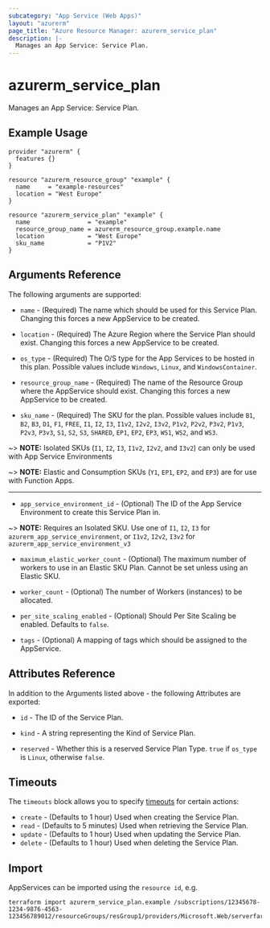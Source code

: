 ```yaml
---
subcategory: "App Service (Web Apps)"
layout: "azurerm"
page_title: "Azure Resource Manager: azurerm_service_plan"
description: |-
  Manages an App Service: Service Plan.
---
```


# azurerm_service_plan

Manages an App Service: Service Plan.

## Example Usage

```hcl
provider "azurerm" {
  features {}
}

resource "azurerm_resource_group" "example" {
  name     = "example-resources"
  location = "West Europe"
}

resource "azurerm_service_plan" "example" {
  name                = "example"
  resource_group_name = azurerm_resource_group.example.name
  location            = "West Europe"
  sku_name            = "P1V2"
}
```

## Arguments Reference

The following arguments are supported:

* `name` - (Required) The name which should be used for this Service Plan. Changing this forces a new AppService to be created.

* `location` - (Required) The Azure Region where the Service Plan should exist. Changing this forces a new AppService to be created.

* `os_type` - (Required) The O/S type for the App Services to be hosted in this plan. Possible values include `Windows`, `Linux`, and `WindowsContainer`.

* `resource_group_name` - (Required) The name of the Resource Group where the AppService should exist. Changing this forces a new AppService to be created.

* `sku_name` - (Required) The SKU for the plan. Possible values include `B1`, `B2`, `B3`, `D1`, `F1`, `FREE`, `I1`, `I2`, `I3`, `I1v2`, `I2v2`, `I3v2`, `P1v2`, `P2v2`, `P3v2`, `P1v3`, `P2v3`, `P3v3`, `S1`, `S2`, `S3`, `SHARED`, `EP1`, `EP2`, `EP3`, `WS1`, `WS2`, and `WS3`. 

~> **NOTE:** Isolated SKUs (`I1`, `I2`, `I3`, `I1v2`, `I2v2`, and `I3v2`) can only be used with App Service Environments

~> **NOTE:** Elastic and Consumption SKUs (`Y1`, `EP1`, `EP2`, and `EP3`) are for use with Function Apps. 

---

* `app_service_environment_id` - (Optional) The ID of the App Service Environment to create this Service Plan in.

~> **NOTE:** Requires an Isolated SKU. Use one of `I1`, `I2`, `I3` for `azurerm_app_service_environment`, or `I1v2`, `I2v2`, `I3v2` for `azurerm_app_service_environment_v3`

* `maximum_elastic_worker_count` - (Optional) The maximum number of workers to use in an Elastic SKU Plan. Cannot be set unless using an Elastic SKU.

* `worker_count` - (Optional) The number of Workers (instances) to be allocated. 

* `per_site_scaling_enabled` - (Optional) Should Per Site Scaling be enabled. Defaults to `false`.

* `tags` - (Optional) A mapping of tags which should be assigned to the AppService.

## Attributes Reference

In addition to the Arguments listed above - the following Attributes are exported: 

* `id` - The ID of the Service Plan.

* `kind` - A string representing the Kind of Service Plan.

* `reserved` - Whether this is a reserved Service Plan Type. `true` if `os_type` is `Linux`, otherwise `false`. 

## Timeouts

The `timeouts` block allows you to specify [timeouts](https://www.terraform.io/docs/configuration/resources.html#timeouts) for certain actions:

* `create` - (Defaults to 1 hour) Used when creating the Service Plan.
* `read` - (Defaults to 5 minutes) Used when retrieving the Service Plan.
* `update` - (Defaults to 1 hour) Used when updating the Service Plan.
* `delete` - (Defaults to 1 hour) Used when deleting the Service Plan.

## Import

AppServices can be imported using the `resource id`, e.g.

```shell
terraform import azurerm_service_plan.example /subscriptions/12345678-1234-9876-4563-123456789012/resourceGroups/resGroup1/providers/Microsoft.Web/serverfarms/farm1
```
